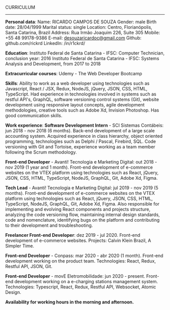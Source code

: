 CURRICULUM
______________________

**Personal data**:
Name: RICARDO CAMPOS DE SOUZA
Gender: male
Birth date: 28/04/1999
Marital status: single
Location: Centro, Florianópolis, Santa Catarina, Brazil
Address: Rua Irmão Joaquim 226, Suite 305
Mobile: +55 48 99178-9386
E-mail: desouzaricardoc@gmail.com
Github: github.com/rickrd
LinkedIn: /in/r1ckrd/

**Education**:
Instituto Federal de Santa Catarina - IFSC: Computer Technician, conclusion
year: 2016
Instituto Federal de Santa Catarina - IFSC: Systems Analysis and
Development, from 2017 to 2018

**Extracurricular courses**: 
Udemy - The Web Developer Bootcamp

**Skills**: 
Ability to work as a web developer using technologies such as
Javascript, React / JSX, Redux, NodeJS, jQuery, JSON, CSS, HTML,
TypeScript. Had experience in technologies involved in systems such as restful
API's, GraphQL, software versioning control systems (Git), website
development using responsive layout concepts, agile development
methodologies, creative tools such as Adobe Xd, Invision Photoshop. Has good
communication skills.

**Work experience**:
**Software Development Intern** - SCI Sistemas Contábeis: jun 2018 - nov
2018 (6 months).
Back-end development of a large scale accounting system. Acquired
experience in class hierarchy, object oriented programming, technologies such
as Delphi / Pascal, Firebird, SQL. Code versioning with Git and Tortoise,
experience working as a team member following the Scrum methodology.

**Front-end Developer** - Avanti! Tecnologia e Marketing Digital: out 2018 -
nov 2019 (1 year and 1 month).
Front-end development of e-commerce websites on the VTEX platform using
technologies such as React, jQuery, JSON, CSS, HTML, TypeScript, NodeJS,
GraphQL, Git, Adobe Xd, Figma.

**Tech Lead** - Avanti! Tecnologia e Marketing Digital: jul 2019 - nov 2019 (5
months).
Front-end development of e-commerce websites on the VTEX platform using
technologies such as React, jQuery, JSON, CSS, HTML, TypeScript, NodeJS,
GraphQL, Git, Adobe Xd, Figma. Also responsible for implementing and
evolving React components and projects structure, analyzing the code
versioning flow, maintaining internal design standards, code and nomenclature,
identifying bugs on the platform and contributing to their development and
troubleshooting.

**Freelancer Front-end Developer**: dez 2019 - jul 2020.
Front-end development of e-commerce websites. Projects: Calvin Klein Brazil,
A Simpler Time.

**Front-end Developer** - Conpass: mar 2020 - abr 2020 (1 month).
Front-end development working on the product team. Technologies: React,
Redux, Restful API, JSON, Git.

**Front-end Developer** - movE Eletromobilidade: jun 2020 - present.
Front-end development working on a e-charging stations management system.
Technologies: Typescript, React, Redux, Restful API, Websocket, Atomic
Design.

**Availability for working hours in the morning and afternoon.**
